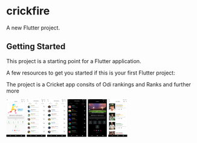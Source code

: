 # crickfire

A new Flutter project.

## Getting Started

This project is a starting point for a Flutter application.

A few resources to get you started if this is your first Flutter project:

The project is a Cricket app consits of Odi rankings and Ranks and further more

<img src="assets/images/1.png" width = "50px">
<img src="assets/images/2.png" width = "50px">
<img src="assets/images/3.png" width = "50px">
<img src="assets/images/4.png" width = "50px">
<img src="assets/images/5.png" width = "50px">
<img src="assets/images/6.png" width = "50px">

